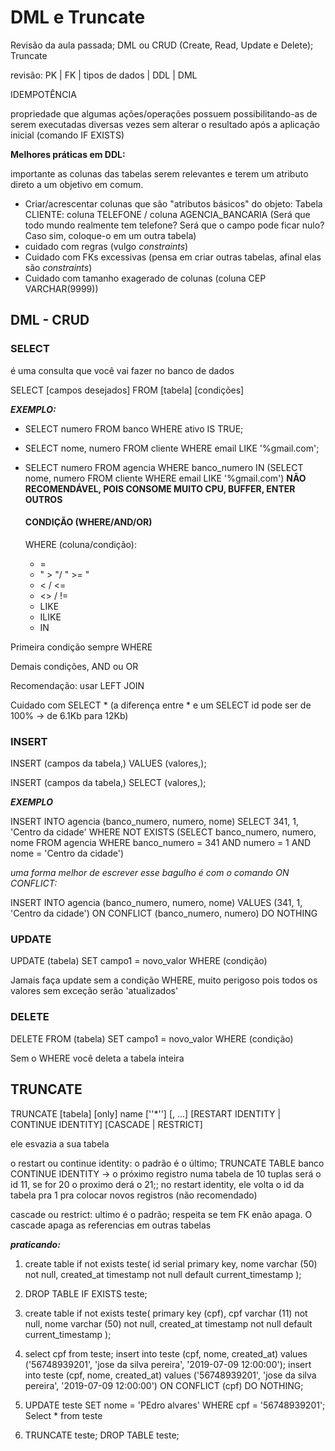 # DML e Truncate

Revisão da aula passada; DML ou CRUD (Create, Read, Update e Delete); Truncate 



revisão: PK | FK | tipos de dados | DDL | DML 

IDEMPOTÊNCIA

propriedade que algumas ações/operações possuem possibilitando-as de serem executadas diversas vezes sem alterar o resultado após a aplicação inicial (comando IF EXISTS)

**Melhores práticas em DDL:**

importante as colunas das tabelas serem relevantes e terem um atributo direto a um objetivo em comum.

- Criar/acrescentar colunas que são "atributos básicos" do objeto: Tabela CLIENTE: coluna TELEFONE / coluna AGENCIA_BANCARIA (Será que todo mundo realmente tem telefone? Será que o campo pode ficar nulo? Caso sim, coloque-o em um outra tabela)
- cuidado com regras (vulgo _constraints_)
- Cuidado com FKs excessivas (pensa em criar outras tabelas, afinal elas são _constraints_)
- Cuidado com tamanho exagerado de colunas (coluna CEP VARCHAR(9999))

## DML - CRUD

### SELECT

é uma consulta que você vai fazer no banco de dados

SELECT [campos desejados] FROM [tabela] [condições]

***EXEMPLO:***

- SELECT numero FROM banco WHERE ativo IS TRUE;

- SELECT nome, numero FROM cliente WHERE email LIKE '%gmail.com';

- SELECT numero FROM agencia WHERE banco_numero IN (SELECT nome, numero FROM cliente WHERE email LIKE '%gmail.com') **NÃO RECOMENDÁVEL, POIS CONSOME MUITO CPU, BUFFER, ENTER OUTROS**

  #### CONDIÇÃO (WHERE/AND/OR)

  WHERE (coluna/condição):

  - =
  - " > "/ " >= "
  - < / <=
  - <> / !=
  - LIKE
  - ILIKE
  - IN

Primeira condição sempre WHERE

Demais condições, AND ou OR



Recomendação: usar LEFT JOIN 

Cuidado com SELECT * (a diferença entre * e um SELECT id pode ser de 100% -> de 6.1Kb para 12Kb)

### INSERT

INSERT (campos da tabela,) VALUES (valores,);

INSERT (campos da tabela,) SELECT (valores,);

***EXEMPLO***

INSERT INTO agencia (banco_numero, numero, nome) SELECT 341, 1, 'Centro da cidade' WHERE NOT EXISTS (SELECT banco_numero, numero, nome FROM agencia WHERE banco_numero = 341 AND numero = 1 AND nome = 'Centro da cidade')

_uma forma melhor de escrever esse bagulho é com o comando ON CONFLICT:_

INSERT INTO agencia (banco_numero, numero, nome) VALUES (341, 1, 'Centro da cidade') ON CONFLICT (banco_numero, numero) DO NOTHING

### UPDATE

UPDATE (tabela) SET campo1 = novo_valor WHERE (condição)

Jamais faça update sem a condição WHERE, muito perigoso pois todos os valores sem exceção serão 'atualizados'

### DELETE 

DELETE FROM (tabela) SET campo1 = novo_valor WHERE (condição)

Sem o WHERE você deleta a tabela inteira

## TRUNCATE 

TRUNCATE [tabela] [only] name [''*''] [, ...] [RESTART IDENTITY | CONTINUE IDENTITY] [CASCADE | RESTRICT]

ele esvazia a sua tabela 

o restart ou continue identity: o padrão é o último; TRUNCATE TABLE banco CONTINUE IDENTITY -> o próximo registro numa tabela de 10 tuplas será o id 11, se for 20 o proximo derá o 21;; no restart identity, ele volta o id da tabela pra 1 pra colocar novos registros (não recomendado)

cascade ou restrict: ultimo é o padrão; respeita se tem FK enão apaga. O cascade apaga as referencias em outras tabelas



 ***praticando:***

1. create table if not exists teste(
   	id serial primary key,
   	nome varchar (50) not null,
   	created_at timestamp not null default current_timestamp
   );

2. DROP TABLE IF EXISTS teste;

3. create table if not exists teste(
   	primary key (cpf),
   	cpf varchar (11) not null,
   	nome varchar (50) not null,
   	created_at timestamp not null default current_timestamp
   );
4. select cpf from teste;
   insert into teste (cpf, nome, created_at) values ('56748939201', 'jose da silva pereira', '2019-07-09 12:00:00');
   insert into teste (cpf, nome, created_at) values ('56748939201', 'jose da silva pereira', '2019-07-09 12:00:00') ON CONFLICT (cpf) DO NOTHING;

5. UPDATE teste SET nome = 'PEdro alvares' WHERE cpf = '56748939201';
   Select * from teste

6. TRUNCATE teste;
   DROP TABLE teste;
